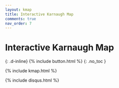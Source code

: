 ```yaml
---
layout: kmap
title: Interactive Karnaugh Map
comments: true
nav_order: 7
---
```


# Interactive Karnaugh Map
{: .d-inline}
{% include button.html %}
{: .no_toc }

{% include kmap.html %}

{% include disqus.html %}
